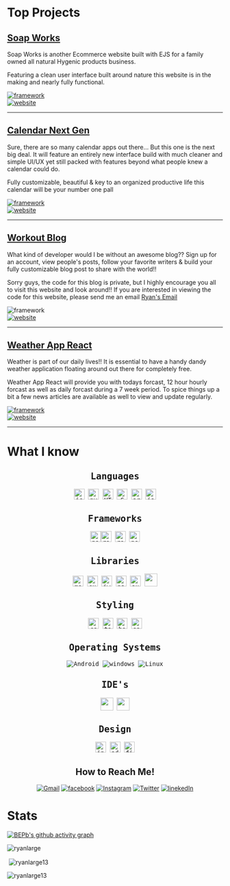 # Top Projects
## [Soap Works](https://github.com/RyanLarge13/Soap-Works/)

<p>Soap Works is another Ecommerce website built with EJS for a family owned all natural
Hygenic products business.</p>

<p>Featuring a clean user interface built around nature this website
is in the making and nearly fully functional.</p>

<a href="https://github.com/RyanLarge13/Soap-Works/"><img src="https://img.shields.io/badge/Code-EJS-blueviolet?style=for-the-badge&logo=appveyor" alt="framework" /></a><br />
<a href="https://soap-works-production.up.railway.app/"><img src="https://img.shields.io/badge/Web-Soap Works-violet?style=for-the-badge&logo=appveyor" alt="website" /></a>
<hr/>

## [Calendar Next Gen](https://github.com/RyanLarge13/Calendar-Next-Gen/) 

<p>Sure, there are so many calendar apps out there... But this one is the next big deal. 
It will feature an entirely new interface build with much cleaner and simple UI/UX yet still
packed with features beyond what people knew a calendar could do.</p>

<p>Fully customizable, beautiful & key to an organized productive life
this calendar will be your number one pall</p>

<a href="https://github.com/RyanLarge13/Calendar-Next-Gen/"><img src="https://img.shields.io/badge/Code-React-blue?style=for-the-badge&logo=appveyor" alt="framework" /></a><br />
<a href="https://calendar-next-gen.vercel.app/"><img src="https://img.shields.io/badge/Code-Calendar Next Gen-violet?style=for-the-badge&logo=appveyor" alt="website" /></a>
<hr/>

## [Workout Blog](https://workout-blog.vercel.app/)

<p>What kind of developer would I be without an awesome blog?? Sign up for 
an account, view people's posts, follow your favorite writers
 & build your fully customizable blog post to share with the world!!</p>

<p>
 Sorry guys, the code for this blog is private, but I highly encourage you
 all to visit this website and look around!! If you are interested
 in viewing the code for this website, please send me an email <a href="mailto:ryanlarge@ryanlarge.dev">Ryan's Email</a></p>

<img src="https://img.shields.io/badge/Code-React-blue?style=for-the-badge&logo=appveyor" alt="framework" /><br />
<a href="https://workout-blog.vercel.app/"><img src="https://img.shields.io/badge/Web-Workout Blog-violet?style=for-the-badge&logo=appveyor" alt="website" /></a>
<hr />

## [Weather App React](https://github.com/RyanLarge13/Weather-App-React/)

<p>Weather is part of our daily lives!! It is essential to have a handy dandy weather application floating around out 
there for completely free.</p>

<p>Weather App React will provide you with todays forcast, 12 hour hourly forcast as well as daily forcast during a 7 week period. 
To spice things up a bit a few news articles are available as well to view and update regularly.</p>

<a href="https://github.com/RyanLarge13/Weather-App-React/"><img src="https://img.shields.io/badge/Code-React-blue?style=for-the-badge&logo=appveyor" alt="framework" /></a><br />
<a href="https://weather-app-react-lac.vercel.app/"><img src="https://img.shields.io/badge/Web-Weather App React-violet?style=for-the-badge&logo=appveyor" alt="website" /></a>
<hr />

# What I know

<div align="center">

<kbd>

## Languages 
<img style="width: 25px; height: 25px" src="https://seeklogo.com/images/J/javascript-logo-8892AEFCAC-seeklogo.com.png" alt="js" /> <img style="width: 25px; height: 25px" src="https://cdn.worldvectorlogo.com/logos/python-5.svg" alt="python" /> <img style="width: 25px; height: 25px" src="https://cdn.worldvectorlogo.com/logos/html-1.svg" alt="HTML5" /> <img style="width: 25px; height: 25px" src="https://cdn.worldvectorlogo.com/logos/c.svg" alt="C plus plus" /> <img style="width: 25px; height: 25px" src="https://cdn.worldvectorlogo.com/logos/arduino-1.svg" alt="arduino" /> <img style="width: 25px; height: 25px" src="https://cdn.worldvectorlogo.com/logos/json-5.svg" alt="json" /> 

</kbd>

<kbd>

## Frameworks
<img style="width: 25px; height: 25px" src="https://cdn.pixabay.com/photo/2015/04/23/17/41/node-js-736399_1280.png" alt="node" /><img style="width: 25px; height: 25px" src="https://cdn.worldvectorlogo.com/logos/react-2.svg" alt="react" /> <img style="width: 25px; height: 25px" src="https://cdn.worldvectorlogo.com/logos/react-native-1.svg" alt="react native" /> <img style="width: 25px; height: 25px" src="https://cdn.worldvectorlogo.com/logos/next-js.svg" alt="next js" />

</kbd>

<kbd>

## Libraries
<img style="width: 25px; height: 25px" src="https://cdn.worldvectorlogo.com/logos/mongodb-icon-1.svg" alt="mongodb" /> <img style="width: 25px; height: 25px" src="https://cdn.worldvectorlogo.com/logos/express-109.svg" alt="express" /> <img style="width: 25px; height: 25px" src="https://cdn.worldvectorlogo.com/logos/jwtio-json-web-token.svg" alt="jwt" /> <img style="width: 25px; height: 25px" src="https://cdn.worldvectorlogo.com/logos/passport.svg" alt="passport js" /> <img style="width: 25px; height: 25px" src="https://cdn.worldvectorlogo.com/logos/auth0.svg" alt="auth0" /> <img width="30px" src="https://cdn.jsdelivr.net/gh/devicons/devicon/icons/typescript/typescript-original.svg" />

</kbd>

<kbd>

## Styling
<img style="width: 25px; height: 25px" src="https://cdn.worldvectorlogo.com/logos/css-3.svg" alt="css" /> <img style="width: 25px; height: 25px" src="https://cdn.worldvectorlogo.com/logos/tailwind-css-2.svg" alt="tailwind css" /> <img style="width: 25px; height: 25px" src="https://cdn.worldvectorlogo.com/logos/bootstrap-5-1.svg" alt="bootstrap" /> <img style="width: 25px; height: 25px" src="https://cdn.worldvectorlogo.com/logos/sass-1.svg" alt="sass" />

</kbd>

<kbd>

## Operating Systems 
<img src="https://img.shields.io/badge/Android-3DDC84?style=for-the-badge&logo=android&logoColor=white" alt="Android" />
<img src="https://img.shields.io/badge/Windows-0078D6?style=for-the-badge&logo=windows&logoColor=white" alt="windows" />
<img src="https://img.shields.io/badge/Linux-FCC624?style=for-the-badge&logo=linux&logoColor=black" alt="Linux" />

</kbd>

<kbd>
 
## IDE's
<img width="30px" src="https://cdn.jsdelivr.net/gh/devicons/devicon/icons/vscode/vscode-original.svg" />
<img width="30px" src="https://img.icons8.com/fluent/42/000000/sublime-text.png">
    
</kbd>
 
 <kbd>
  
  ## Design
  <img style="width: 25px; height: 25px" src="https://cdn.worldvectorlogo.com/logos/inkscape-logo-1.svg" alt="inkscape" />
  <img style="width: 25px; height: 25px" src="https://cdn.worldvectorlogo.com/logos/adobe-photoshop-2.svg" alt="adobe" />
  <img style="width: 25px; height: 25px" src="https://cdn.worldvectorlogo.com/logos/figma-5.svg" alt="figma" />
  
 </kbd>

## How to Reach Me!
<a href="mailto:ryanlarge@ryanlarge.dev"><img src="https://img.shields.io/badge/Gmail-D14836?style=for-the-badge&logo=gmail&logoColor=white" alt="Gmail" /></a> [<img src="https://img.shields.io/badge/Facebook-1877F2?style=for-the-badge&logo=facebook&logoColor=white" alt="facebook" />](https://m.facebook.com/ryan.large.984?eav=Afb_ca1RYYviDYqYwVxrRIOnQzPU6Yh3GXFxHf8-l9kJ73sjTQDektoGhVDKNJ8mZdY&paipv=0)
[<img src="https://img.shields.io/badge/Instagram-E4405F?style=for-the-badge&logo=instagram&logoColor=white" alt="Instagram" />]() [<img src="https://img.shields.io/badge/Twitter-1DA1F2?style=for-the-badge&logo=twitter&logoColor=white" alt="Twitter" />](https://mobile.twitter.com/ryan_large13)
[<img src="https://img.shields.io/badge/LinkedIn-0077B5?style=for-the-badge&logo=linkedin&logoColor=white" alt="linekedIn" />](https://www.linkedin.com/mwlite/in/ryan-large) 
</div>

# Stats

[![BEPb's github activity graph](https://github-readme-activity-graph.cyclic.app/graph?username=ryanlarge13&theme=github-compact)](https://github.com/ryanlarge13/github-readme-activity-graph)

<p><img align="center" src="https://github-readme-stats.vercel.app/api/top-langs?username=ryanlarge13&show_icons=true&locale=en&layout=compact" alt="ryanlarge" /></p>
<p>&nbsp;<img align="center" src="https://github-readme-stats.vercel.app/api?username=ryanlarge13&show_icons=true&locale=en" alt="ryanlarge13" /></p>
<p><img align="center" src="https://github-readme-streak-stats.herokuapp.com/?user=ryanlarge13&" alt="ryanlarge13" /></p>


